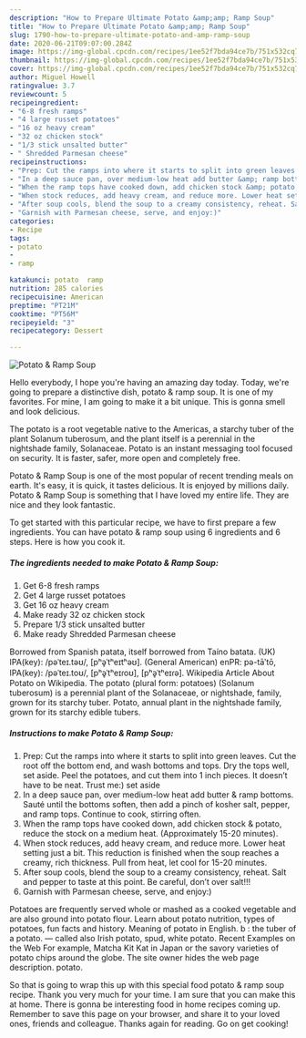 ```yaml
---
description: "How to Prepare Ultimate Potato &amp;amp; Ramp Soup"
title: "How to Prepare Ultimate Potato &amp;amp; Ramp Soup"
slug: 1790-how-to-prepare-ultimate-potato-and-amp-ramp-soup
date: 2020-06-21T09:07:00.284Z
image: https://img-global.cpcdn.com/recipes/1ee52f7bda94ce7b/751x532cq70/potato-ramp-soup-recipe-main-photo.jpg
thumbnail: https://img-global.cpcdn.com/recipes/1ee52f7bda94ce7b/751x532cq70/potato-ramp-soup-recipe-main-photo.jpg
cover: https://img-global.cpcdn.com/recipes/1ee52f7bda94ce7b/751x532cq70/potato-ramp-soup-recipe-main-photo.jpg
author: Miguel Howell
ratingvalue: 3.7
reviewcount: 5
recipeingredient:
- "6-8 fresh ramps"
- "4 large russet potatoes"
- "16 oz heavy cream"
- "32 oz chicken stock"
- "1/3 stick unsalted butter"
- " Shredded Parmesan cheese"
recipeinstructions:
- "Prep: Cut the ramps into where it starts to split into green leaves. Cut the root off the bottom end, and wash bottoms and tops. Dry the tops well, set aside. Peel the potatoes, and cut them into 1 inch pieces. It doesn’t have to be neat. Trust me:) set aside"
- "In a deep sauce pan, over medium-low heat add butter &amp; ramp bottoms. Sauté until the bottoms soften, then add a pinch of kosher salt, pepper, and ramp tops. Continue to cook, stirring often."
- "When the ramp tops have cooked down, add chicken stock &amp; potato, reduce the stock on a medium heat. (Approximately 15-20 minutes)."
- "When stock reduces, add heavy cream, and reduce more. Lower heat setting just a bit. This reduction is finished when the soup reaches a creamy, rich thickness. Pull from heat, let cool for 15-20 minutes."
- "After soup cools, blend the soup to a creamy consistency, reheat. Salt and pepper to taste at this point. Be careful, don’t over salt!!!"
- "Garnish with Parmesan cheese, serve, and enjoy:)"
categories:
- Recipe
tags:
- potato
- 
- ramp

katakunci: potato  ramp 
nutrition: 285 calories
recipecuisine: American
preptime: "PT21M"
cooktime: "PT56M"
recipeyield: "3"
recipecategory: Dessert

---
```



![Potato &amp; Ramp Soup](https://img-global.cpcdn.com/recipes/1ee52f7bda94ce7b/751x532cq70/potato-ramp-soup-recipe-main-photo.jpg)

Hello everybody, I hope you're having an amazing day today. Today, we're going to prepare a distinctive dish, potato &amp; ramp soup. It is one of my favorites. For mine, I am going to make it a bit unique. This is gonna smell and look delicious.

The potato is a root vegetable native to the Americas, a starchy tuber of the plant Solanum tuberosum, and the plant itself is a perennial in the nightshade family, Solanaceae. Potato is an instant messaging tool focused on security. It is faster, safer, more open and completely free.

Potato &amp; Ramp Soup is one of the most popular of recent trending meals on earth. It's easy, it is quick, it tastes delicious. It is enjoyed by millions daily. Potato &amp; Ramp Soup is something that I have loved my entire life. They are nice and they look fantastic.


To get started with this particular recipe, we have to first prepare a few ingredients. You can have potato &amp; ramp soup using 6 ingredients and 6 steps. Here is how you cook it.

<!--inarticleads1-->

##### The ingredients needed to make Potato &amp; Ramp Soup:

1. Get 6-8 fresh ramps
1. Get 4 large russet potatoes
1. Get 16 oz heavy cream
1. Make ready 32 oz chicken stock
1. Prepare 1/3 stick unsalted butter
1. Make ready  Shredded Parmesan cheese


Borrowed from Spanish patata, itself borrowed from Taíno batata. (UK) IPA(key): /pəˈteɪ.təʊ/, [pʰə̥ˈtʰeɪtʰəʊ]. (General American) enPR: pə-tāʹtō, IPA(key): /pəˈteɪ.toʊ/, [pʰə̥ˈtʰeɪɾoʊ], [pʰə̥ˈtʰeɪɾə]. Wikipedia Article About Potato on Wikipedia. The potato (plural form: potatoes) (Solanum tuberosum) is a perennial plant of the Solanaceae, or nightshade, family, grown for its starchy tuber. Potato, annual plant in the nightshade family, grown for its starchy edible tubers. 

<!--inarticleads2-->

##### Instructions to make Potato &amp; Ramp Soup:

1. Prep: Cut the ramps into where it starts to split into green leaves. Cut the root off the bottom end, and wash bottoms and tops. Dry the tops well, set aside. Peel the potatoes, and cut them into 1 inch pieces. It doesn’t have to be neat. Trust me:) set aside
1. In a deep sauce pan, over medium-low heat add butter &amp; ramp bottoms. Sauté until the bottoms soften, then add a pinch of kosher salt, pepper, and ramp tops. Continue to cook, stirring often.
1. When the ramp tops have cooked down, add chicken stock &amp; potato, reduce the stock on a medium heat. (Approximately 15-20 minutes).
1. When stock reduces, add heavy cream, and reduce more. Lower heat setting just a bit. This reduction is finished when the soup reaches a creamy, rich thickness. Pull from heat, let cool for 15-20 minutes.
1. After soup cools, blend the soup to a creamy consistency, reheat. Salt and pepper to taste at this point. Be careful, don’t over salt!!!
1. Garnish with Parmesan cheese, serve, and enjoy:)


Potatoes are frequently served whole or mashed as a cooked vegetable and are also ground into potato flour. Learn about potato nutrition, types of potatoes, fun facts and history. Meaning of potato in English. b : the tuber of a potato. — called also Irish potato, spud, white potato. Recent Examples on the Web For example, Matcha Kit Kat in Japan or the savory varieties of potato chips around the globe. The site owner hides the web page description. potato. 

So that is going to wrap this up with this special food potato &amp; ramp soup recipe. Thank you very much for your time. I am sure that you can make this at home. There is gonna be interesting food in home recipes coming up. Remember to save this page on your browser, and share it to your loved ones, friends and colleague. Thanks again for reading. Go on get cooking!
